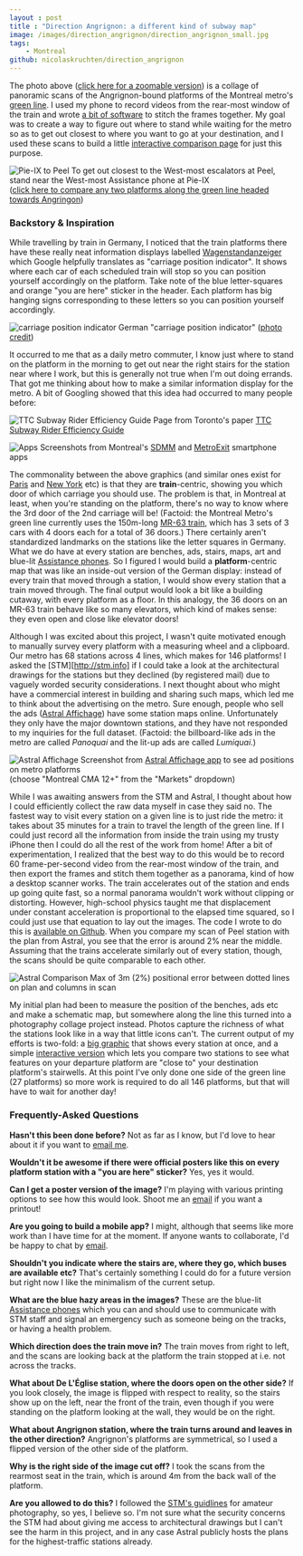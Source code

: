 ```yaml
---
layout : post
title : "Direction Angrignon: a different kind of subway map"
image: /images/direction_angrignon/direction_angrignon_small.jpg
tags:
    - Montreal
github: nicolaskruchten/direction_angrignon
--- 
```


The photo above ([click here for a zoomable version][zoom]) is a collage of panoramic scans of the Angrignon-bound platforms of the Montreal metro's [green line][green]. I used my phone to record videos from the rear-most window of the train and wrote [a bit of software][github] to stitch the frames together. My goal was to create a way to figure out where to stand while waiting for the metro so as to get out closest to where you want to go at your destination, and I used these scans to build a little [interactive comparison page][compare] for just this purpose. 

<!-- more -->


![Pie-IX to Peel][pieix_to_peel]
To get out closest to the West-most escalators at Peel, <br /> stand near the West-most Assistance phone at Pie-IX <br /> ([click here to compare any two platforms along the green line headed towards Angringon][compare])

### Backstory & Inspiration

While travelling by train in Germany, I noticed that the train platforms there have these really neat information displays labelled [Wagenstandanzeiger][wagen] which Google helpfully translates as "carriage position indicator". It shows where each car of each scheduled train will stop so you can position yourself accordingly on the platform. Take note of the blue letter-squares and orange "you are here" sticker in the header. Each platform has big hanging signs corresponding to these letters so you can position yourself accordingly.

![carriage position indicator][wagenstandanzeiger]
German "carriage position indicator" ([photo credit][photo_credit])

It occurred to me that as a daily metro commuter, I know just where to stand on the platform in the morning to get out near the right stairs for the station near where I work, but this is generally not true when I'm out doing errands. That got me thinking about how to make a similar information display for the metro. A bit of Googling showed that this idea had occurred to many people before:

![TTC Subway Rider Efficiency Guide][ttcrider_cap]
Page from Toronto's paper [TTC Subway Rider Efficiency Guide][ttcrider]

![Apps][apps]
Screenshots from Montreal's [SDMM][sdmm] and [MetroExit][me] smartphone apps

The commonality between the above graphics (and similar ones exist for [Paris][paris] and [New York][nyc] etc) is that they are **train**-centric, showing you which door of which carriage you should use. The problem is that, in Montreal at least, when you're standing on the platform, there's no way to know where the 3rd door of the 2nd carriage will be! (Factoid: the Montreal Metro's green line currently uses the 150m-long [MR-63 train][mr63], which has 3 sets of 3 cars with 4 doors each for a total of 36 doors.) There certainly aren't standardized landmarks on the stations like the letter squares in Germany. What we do have at every station are benches, ads, stairs, maps, art and blue-lit [Assistance phones][safety]. So I figured I would build a **platform**-centric map that was like an inside-out version of the German display: instead of every train that moved through a station, I would show every station that a train moved through. The final output would look a bit like a building cutaway, with every platform as a floor. In this analogy, the 36 doors on an MR-63 train behave like so many elevators, which kind of makes sense: they even open and close like elevator doors!

Although I was excited about this project, I wasn't quite motivated enough to manually survey every platform with a measuring wheel and a clipboard. Our metro has 68 stations across 4 lines, which makes for 146 platforms! I asked the [STM][http://stm.info] if I could take a look at the architectural drawings for the stations but they declined (by registered mail) due to vaguely worded security considerations. I next thought about who might have a commercial interest in building and sharing such maps, which led me to think about the advertising on the metro. Sure enough, people who sell the ads ([Astral Affichage][astral]) have some station maps online. Unfortunately they only have the major downtown stations, and they have not responded to my inquiries for the full dataset. (Factoid: the billboard-like ads in the metro are called *Panoquai* and the lit-up ads are called *Lumiquai*.)

![Astral Affichage][astral_screen]
Screenshot from [Astral Affichage app][astral] to see ad positions on metro platforms <br /> (choose "Montreal CMA 12+" from the "Markets" dropdown)

While I was awaiting answers from the STM and Astral, I thought about how I could efficiently collect the raw data myself in case they said no. The fastest way to visit every station on a given line is to just ride the metro: it takes about 35 minutes for a train to travel the length of the green line. If I could just record all the information from inside the train using my trusty iPhone then I could do all the rest of the work from home! After a bit of experimentation, I realized that the best way to do this would be to record 60 frame-per-second video from the rear-most window of the train, and then export the frames and stitch them together as a panorama, kind of how a desktop scanner works. The train accelerates out of the station and ends up going quite fast, so a normal panorama wouldn't work without clipping or distorting. However, high-school physics taught me that displacement under constant acceleration is proportional to the elapsed time squared, so I could just use that equation to lay out the images. The code I wrote to do this is [available on Github][github]. When you compare my scan of Peel station with the plan from Astral, you see that the error is around 2% near the middle. Assuming that the trains accelerate similarly out of every station, though, the scans should be quite comparable to each other.

![Astral Comparison][astral_compare]
Max of 3m (2%) positional error between dotted lines on plan and columns in scan

My initial plan had been to measure the position of the benches, ads etc and make a schematic map, but somewhere along the line this turned into a photography collage project instead. Photos capture the richness of what the stations look like in a way that little icons can't. The current output of my efforts is two-fold: a [big graphic][zoom] that shows every station at once, and a simple [interactive version][compare] which lets you compare two stations to see what features on your departure platform are "close to" your destination platform's stairwells. At this point I've only done one side of the green line (27 platforms) so more work is required to do all 146 platforms, but that will have to wait for another day!

### Frequently-Asked Questions

**Hasn't this been done before?** Not as far as I know, but I'd love to hear about it if you want to [email me][email].

**Wouldn't it be awesome if there were official posters like this on every platform station with a "you are here" sticker?** Yes, yes it would.

**Can I get a poster version of the image?** I'm playing with various printing options to see how this would look. Shoot me an [email][email] if you want a printout!

**Are you going to build a mobile app?** I might, although that seems like more work than I have time for at the moment. If anyone wants to collaborate, I'd be happy to chat by [email][email].

**Shouldn't you indicate where the stairs are, where they go, which buses are available etc?** That's certainly something I could do for a future version but right now I like the minimalism of the current setup.

**What are the blue hazy areas in the images?** These are the blue-lit [Assistance phones][safety] which you can and should use to communicate with STM staff and signal an emergency such as someone being on the tracks, or having a health problem.

**Which direction does the train move in?** The train moves from right to left, and the scans are looking back at the platform the train stopped at i.e. not across the tracks.

**What about De L'Église station, where the doors open on the other side?** If you look closely, the image is flipped with respect to reality, so the stairs show up on the left, near the front of the train, even though if you were standing on the platform looking at the wall, they would be on the right.

**What about Angrignon station, where the train turns around and leaves in the other direction?** Angrignon's platforms are symmetrical, so I used a flipped version of the other side of the platform.

**Why is the right side of the image cut off?** I took the scans from the rearmost seat in the train, which is around 4m from the back wall of the platform.

**Are you allowed to do this?** I followed the [STM's guidlines][guidelines] for amateur photography, so yes, I believe so. I'm not sure what the security concerns the STM had about giving me access to architectural drawings but I can't see the harm in this project, and in any case Astral publicly hosts the plans for the highest-traffic stations already.

[email]: mailto:nicolas@kruchten.com
[green]: http://www.stm.info/en/info/networks/metro/green
[safety]: http://www.stm.info/en/info/rules/travelling-safely/safety-metro#titre-h2-What_to_do_in_case_of_emergency_in_the_métro_station--3
[guidelines]: http://www.stm.info/en/info/rules/activities-taking-photos-and-shooting-videos
[mr63]: http://www.stm.info/sites/default/files/pdf/en/a-fiche_technique.pdf

[wagen]: https://de.wikipedia.org/wiki/Wagenstandanzeiger
[photo_credit]: https://de.wikipedia.org/wiki/Wagenstandanzeiger#/media/File:WagenstandanzeigerHannover060415.jpg
[me]: http://metroexit.me/en/app#screenshots
[sdmm]: https://play.google.com/store/apps/details?id=com.dclik.sdmm&hl=en
[peel]: http://map.astraloutofhome.com/Photos_by%20site/MetroMtl/Peel%20Quai-Platform%201.jpg
[astral]: http://map.astraloutofhome.com/
[ttcrider]: http://ttcrider.ca/download.php
[nyc]: https://www.youtube.com/watch?v=Miu2mojXI0M
[paris]: https://itunes.apple.com/fr/app/paris-ci-la-sortie-du-metro/id335063509?l=en

[full]: /direction_angrignon/output/full.jpg
[zoom]: /direction_angrignon/zoom/
[compare]: /direction_angrignon/

[pieix_to_peel]: /images/direction_angrignon/pieix_to_peel.png
[wagenstandanzeiger]: /images/direction_angrignon/Wagenstandanzeiger.jpg
[apps]: /images/direction_angrignon/apps.jpg
[astral_compare]: /images/direction_angrignon/astral_compare.jpg
[astral_screen]: /images/direction_angrignon/astral_screen.png
[ttcrider_cap]: /images/direction_angrignon/ttcrider.png

[github]: http://github.com/nicolaskruchten/direction_angrignon
